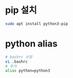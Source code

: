 # pip 설치

```bash
sudo apt install python3-pip
```

# python alias
```bash
# bashrc 수정
vi .bashrc 
# 추가
alias python=python3
```

